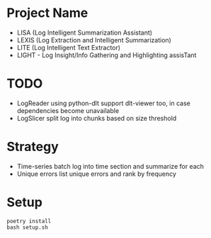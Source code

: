 # Project Name

- LISA (Log Intelligent Summarization Assistant)
- LEXIS (Log Extraction and Intelligent Summarization)
- LITE (Log Intelligent Text Extractor)
- LIGHT - Log Insight/Info Gathering and Highlighting assisTant

# TODO

- LogReader 
    using python-dlt
    support dlt-viewer too, in case dependencies become unavailable
- LogSlicer
    split log into chunks based on size threshold


# Strategy

- Time-series 
    batch log into time section and summarize for each
- Unique errors
    list unique errors and rank by frequency


# Setup

```
poetry install
bash setup.sh
```